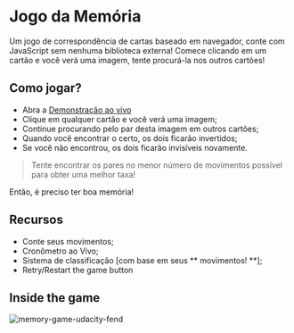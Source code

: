 # Jogo da Memória
Um jogo de correspondência de cartas baseado em navegador, conte com JavaScript sem nenhuma biblioteca externa! 
Comece clicando em um cartão e você verá uma imagem, tente procurá-la nos outros cartões!

## Como jogar?
- Abra a [Demonstração ao vivo](https://isaccanedo.github.io/javascript-jogo-da-memoria/)
- Clique em qualquer cartão e você verá uma imagem;
- Continue procurando pelo par desta imagem em outros cartões;
- Quando você encontrar o certo, os dois ficarão invertidos;
- Se você não encontrou, os dois ficarão invisíveis novamente.

> Tente encontrar os pares no menor número de movimentos possível para obter uma melhor taxa!

Então, é preciso ter boa memória!

## Recursos
- Conte seus movimentos;
- Cronômetro ao Vivo;
- Sistema de classificação [com base em seus ** movimentos! **];
- Retry/Restart the game button

## Inside the game
![memory-game-udacity-fend](https://user-images.githubusercontent.com/16986422/39929094-6f7cd7d4-5537-11e8-9ff8-4d0746535353.PNG)
